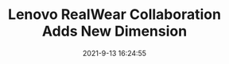 ---
"title": "Lenovo RealWear Collaboration Adds New Dimension"
"date": "2021-9-13 16:24:55"
"feed_name": "INDUSTRYWEEK"
"feed_website": "https://www.industryweek.com/"
"feed_rss": "https://www.industryweek.com/__rss/website-scheduled-content.xml?input=%7B%22sectionAlias%22%3A%22home%22%7D"
"link": "https://www.industryweek.com/technology-and-iiot/article/21175154/lenovo-realwear-collaboration-adds-new-dimension"
"file": "_posts/2021-1-1-8426279a38057c9d4f5b95963da07cc2babe58fc.md"
"accident": "0"
"drilling": "0"
"dead": "0"
"injured": "0"
"where": "unknown site"
---